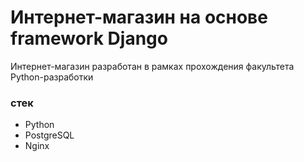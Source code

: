 # Интернет-магазин на основе framework Django
Интернет-магазин разработан в рамках прохождения факультета Python-разработки

### стек
- Python
- PostgreSQL
- Nginx
